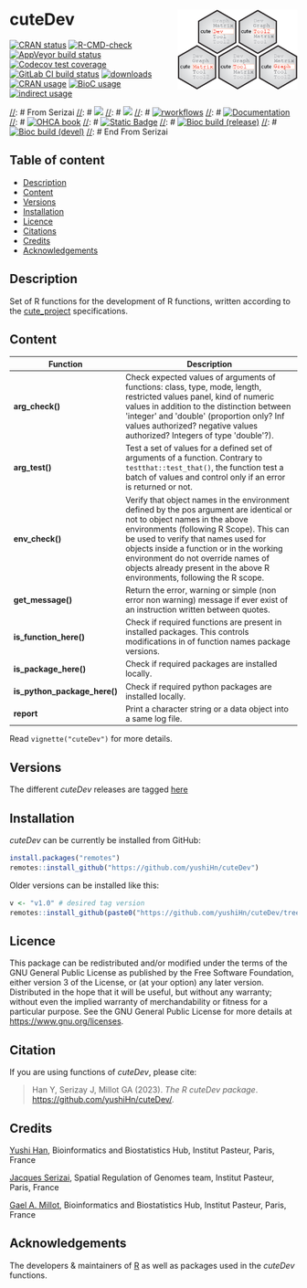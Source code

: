 [//]: # "#to make links in gitlab: example with racon https://github.com/isovic/racon"
[//]: # "tricks in markdown: https://openclassrooms.com/fr/courses/1304236-redigez-en-markdown"

# cuteDev <a href=""><img src=".images/logo.png" align="right" height="140" /></a>

<!-- badges: start -->
[![CRAN status](https://badges.cranchecks.info/flavor/release/cuteDev.svg)](https://cran.r-project.org/web/checks/check_results_cuteDev.html)
[![R-CMD-check](https://github.com/Rdatatable/cuteDev/workflows/R-CMD-check/badge.svg)](https://github.com/Rdatatable/cuteDev/actions)
[![AppVeyor build status](https://ci.appveyor.com/api/projects/status/kayjdh5qtgymhoxr/branch/master?svg=true)](https://ci.appveyor.com/project/Rdatatable/data-table)
[![Codecov test coverage](https://codecov.io/github/Rdatatable/cuteDev/coverage.svg?branch=master)](https://app.codecov.io/github/Rdatatable/cuteDev?branch=master)
[![GitLab CI build status](https://gitlab.com/Rdatatable/cuteDev/badges/master/pipeline.svg)](https://gitlab.com/Rdatatable/cuteDev/-/pipelines)
[![downloads](https://cranlogs.r-pkg.org/badges/cuteDev)](https://www.rdocumentation.org/trends)
[![CRAN usage](https://jangorecki.gitlab.io/rdeps/cuteDev/CRAN_usage.svg?sanitize=true)](https://gitlab.com/jangorecki/rdeps)
[![BioC usage](https://jangorecki.gitlab.io/rdeps/cuteDev/BioC_usage.svg?sanitize=true)](https://gitlab.com/jangorecki/rdeps)
[![indirect usage](https://jangorecki.gitlab.io/rdeps/cuteDev/indirect_usage.svg?sanitize=true)](https://gitlab.com/jangorecki/rdeps)

[//]: # From Serizai
[//]: # [![](https://img.shields.io/badge/lifecycle-maturing-blue.svg)](https://www.tidyverse.org/lifecycle/#maturing)
[//]: # [![](https://img.shields.io/badge/license-MIT-green.svg)](https://opensource.org/licenses/MIT)
[//]: # [![rworkflows](https://github.com/js2264/HiContacts/actions/workflows/rworkflows.yml/badge.svg)](https://github.com/js2264/HiContacts/actions/workflows/rworkflows.yml)
[//]: # [![Documentation](https://github.com/js2264/HiContacts/workflows/pkgdown/badge.svg)](https://js2264.github.io/HiContacts)
[//]: # [![OHCA book](https://github.com/js2264/OHCA/actions/workflows/pages/pages-build-deployment/badge.svg)](https://js2264.github.io/OHCA/)
[//]: # <a href=http://bioconductor.org/packages/release/bioc/html/HiContacts.html><img alt="Static Badge" src="https://img.shields.io/badge/Bioc_(release)-Landing_page-green?link=http%3A%2F%2Fbioconductor.org%2FcheckResults%2Fdevel%2Fbioc-LATEST%2FHiContacts%2F"></a>
[//]: # <a href=http://bioconductor.org/checkResults/release/bioc-LATEST/HiContacts/><img alt="Bioc build (release)" src="https://img.shields.io/badge/dynamic/yaml?url=https%3A%2F%2Fbioconductor.org%2FcheckResults%2Frelease%2Fbioc-LATEST%2FHiContacts%2Fraw-results%2Fnebbiolo1%2Fbuildsrc-summary.dcf&query=%24.Status&label=Bioc%20build%20(release)&link=https%3A%2F%2Fbioconductor.org%2FcheckResults%2Frelease%2Fbioc-LATEST%2FHiContacts%2F"></a>
[//]: # <a href=http://bioconductor.org/checkResults/devel/bioc-LATEST/HiContacts/><img alt="Bioc build (devel)" src="https://img.shields.io/badge/dynamic/yaml?url=https%3A%2F%2Fbioconductor.org%2FcheckResults%2Fdevel%2Fbioc-LATEST%2FHiContacts%2Fraw-results%2Fnebbiolo2%2Fbuildsrc-summary.dcf&query=%24.Status&label=Bioc%20build%20(devel)&link=https%3A%2F%2Fbioconductor.org%2FcheckResults%2Fdevel%2Fbioc-LATEST%2FHiContacts%2F"></a>
[//]: # End From Serizai

<!-- badges: end -->


## Table of content

   - [Description](#description)
   - [Content](#content)
   - [Versions](#versions)
   - [Installation](#installation)
   - [Licence](#licence)
   - [Citations](#citations)
   - [Credits](#credits)
   - [Acknowledgements](#acknowledgements)


## Description

Set of R functions for the development of R functions, written according to the [cute_project](https://github.com/gael-millot/cute_project) specifications.


## Content

| Function | Description |
| --- | --- |
| **arg_check()** | Check expected values of arguments of functions: class, type, mode, length, restricted values panel, kind of numeric values in addition to the distinction between 'integer' and 'double' (proportion only? Inf values authorized? negative values authorized? Integers of type 'double'?). |
| **arg_test()** | Test a set of values for a defined set of arguments of a function. Contrary to `testthat::test_that()`, the function test a batch of values and control only if an error is returned or not. |
| **env_check()** | Verify that object names in the environment defined by the pos argument are identical or not to object names in the above environments (following R Scope). This can be used to verify that names used for objects inside a function or in the working environment do not override names of objects already present in the above R environments, following the R scope. |
| **get_message()** | Return the error, warning or simple (non error non warning) message if ever exist of an instruction written between quotes. |
| **is_function_here()** | Check if required functions are present in installed packages. This controls modifications in of function names package versions. |
| **is_package_here()** | Check if required packages are installed locally. |
| **is_python_package_here()** | Check if required python packages are installed locally. |
| **report** | Print a character string or a data object into a same log file. |

Read `vignette("cuteDev")` for more details.


## Versions

The different *cuteDev* releases are tagged [here](https://github.com/yushiHn/cuteDev/tags)


## Installation

*cuteDev* can be currently be installed from GitHub:

```r
install.packages("remotes")
remotes::install_github("https://github.com/yushiHn/cuteDev")
```

Older versions can be installed like this:

```r
v <- "v1.0" # desired tag version
remotes::install_github(paste0("https://github.com/yushiHn/cuteDev/tree/", v))
```


## Licence

This package can be redistributed and/or modified under the terms of the GNU General Public License as published by the Free Software Foundation, either version 3 of the License, or (at your option) any later version.
Distributed in the hope that it will be useful, but without any warranty; without even the implied warranty of merchandability or fitness for a particular purpose.
See the GNU General Public License for more details at https://www.gnu.org/licenses.


## Citation

If you are using functions of *cuteDev*, please cite: 

> Han Y, Serizay J, Millot GA (2023). _The R cuteDev package_.
> <https://github.com/yushiHn/cuteDev/>.


## Credits

[Yushi Han](https://github.com/yushiHn/), Bioinformatics and Biostatistics Hub, Institut Pasteur, Paris, France

[Jacques Serizai](https://github.com/js2264), Spatial Regulation of Genomes team, Institut Pasteur, Paris, France

[Gael A. Millot](https://gitlab.pasteur.fr/gmillot), Bioinformatics and Biostatistics Hub, Institut Pasteur, Paris, France


## Acknowledgements

The developers & maintainers of [R](https://www.r-project.org/) as well as packages used in the *cuteDev* functions.

